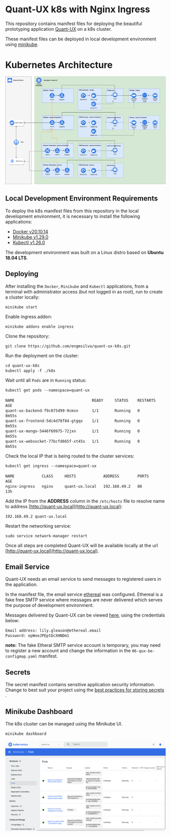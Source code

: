 # Quant-UX k8s with Nginx Ingress
This repository contains manifest files for deploying the beautiful prototyping application [Quant-UX](https://github.com/KlausSchaefers/quant-ux) on a k8s cluster.

These manifest files can be deployed in local development environment using [minikube](https://minikube.sigs.k8s.io/).

# Kubernetes Architecture

![alt text](./static/architecture_ks8.png)

## Local Development Environment Requirements

To deploy the k8s manifest files from this repository in the local development environment, it is necessary to install the following applications:

- [Docker v20.10.14](https://docs.docker.com/engine/install/ubuntu/)
- [Minikube v1.29.0](https://minikube.sigs.k8s.io/docs/start/#:~:text=1-,Installation,-Click%20on%20the)
- [Kubectl v1.26.0](https://kubernetes.io/docs/tasks/tools/install-kubectl-linux/)

The development environment was built on a Linux distro based on **Ubuntu 18.04 LTS**.

## Deploying

After installing the `Docker`, `Minikube` and `Kubectl` applications, from a terminal with administrator access (but not logged in as root), run to create a cluster locally:

```
minikube start
```

Enable ingress addon:

```
minikube addons enable ingress
```

Clone the repository:

```
git clone https://github.com/engmsilva/quant-ux-k8s.git
```

Run the deployment on the cluster:

```
cd quant-ux-k8s
kubectl apply -f ./k8s
```

Wait until all `Pods` are in `Running` status:

```
kubectl get pods --namespace=quant-ux

NAME                                  READY     STATUS    RESTARTS   AGE
quant-ux-backend-f9c875d99-9cmsn      1/1       Running   0          8m55s
quant-ux-frontend-5dc4d78f84-gtgqx    1/1       Running   0          8m55s
quant-ux-mongo-5446f69975-72jxn       1/1       Running   0          8m55s
quant-ux-websocket-77bcfd665f-xt45s   1/1       Running   0          8m55s
```

Check the local IP that is being routed to the cluster services:

```
kubectl get ingress --namespace=quant-ux

NAME            CLASS     HOSTS            ADDRESS        PORTS     AGE
nginx-ingress   nginx     quant-ux.local   192.168.49.2   80        13h
```

Add the IP from the **ADDRESS** column in the `/etc/hosts` file to resolve name to address [http://quant-ux.local](http://quant-ux.local):

```
192.168.49.2 quant-ux.local
```

Restart the networking service:

```
sudo service network-manager restart
```

Once all steps are completed Quant-UX will be available locally at the url [http://quant-ux.local](http://quant-ux.local).

## Email Service

Quant-UX needs an email service to send messages to registered users in the application.

In the manifest file, the email service [ethereal](https://ethereal.email) was configured. Ethereal is a fake free SMTP service where messages are never delivered which serves the purpose of development environment.

Messages delivered by Quant-UX can be viewed [here](https://ethereal.email/login), using the credentials below:

```
Email address: lily.gleason@ethereal.email
Password: epWxeJPEptDcXHNDm1
```

**note:** The fake Etheral SMTP service account is temporary, you may need to register a new account and change the information in the `06-qux-be-configmap.yaml` manifest.

## Secrets

The secret manifest contains sensitive application security information. Change to best suit your project using the [best practices for storing secrets ](https://kubernetes.io/docs/concepts/configuration/secret/ ).


## Minikube Dashboard

The k8s cluster can be managed using the Minikube UI.

```
minikube dashboard
```

![alt text](./static/minikube-dashboard.png)
